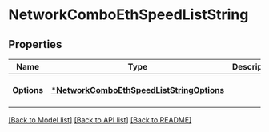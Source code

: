 # NetworkComboEthSpeedListString

## Properties
Name | Type | Description | Notes
------------ | ------------- | ------------- | -------------
**Options** | [***NetworkComboEthSpeedListStringOptions**](Network_Combo_EthSpeedListString_options.md) |  | [optional] [default to null]

[[Back to Model list]](../README.md#documentation-for-models) [[Back to API list]](../README.md#documentation-for-api-endpoints) [[Back to README]](../README.md)

